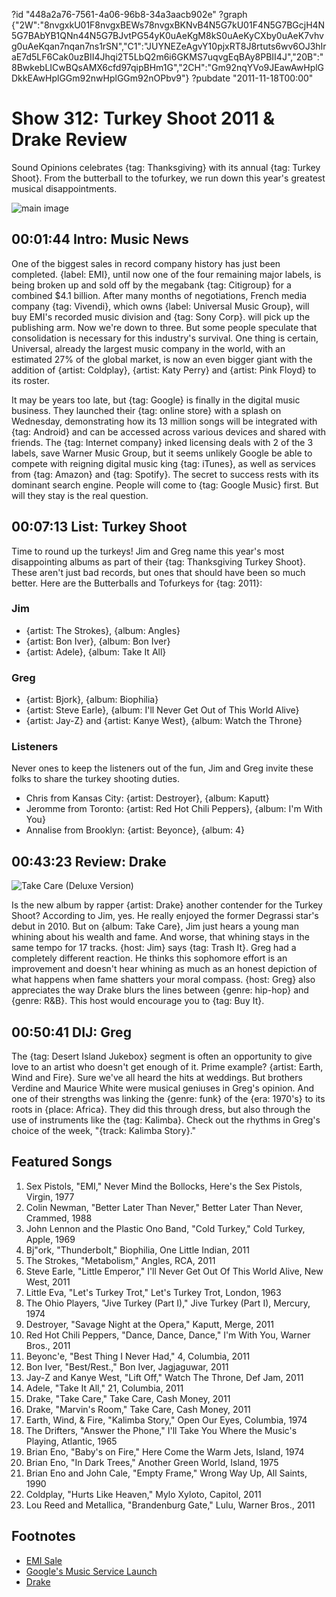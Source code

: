 ?id "448a2a76-7561-4a06-96b8-34a3aacb902e"
?graph {"2W":"8nvgxkU01F8nvgxBEWs78nvgxBKNvB4N5G7kU01F4N5G7BGcjH4N5G7BAbYB1QNn44N5G7BJvtPG54yK0uAeKgM8kS0uAeKyCXby0uAeK7vhvg0uAeKqan7nqan7ns1rSN","C1":"JUYNEZeAgvY10pjxRT8J8rtuts6wv6OJ3hIraE7d5LF6Cak0uzBII4Jhqi2T5LbQ2m6i6GKMS7uqvgEqBAy8PBII4J","20B":"8BwkebLICwBQsAMX6cfd97qipBHm1G","2CH":"Gm92nqYVo9JEawAwHplGDkkEAwHplGGm92nwHplGGm92nOPbv9"}
?pubdate "2011-11-18T00:00"
# Show 312: Turkey Shoot 2011 & Drake Review
Sound Opinions celebrates {tag: Thanksgiving} with its annual {tag: Turkey Shoot}. From the butterball to the tofurkey, we run down this year's greatest musical disappointments.

![main image](https://static.soundopinions.org/images/turkeyshoot.jpg)


## 00:01:44 Intro: Music News
One of the biggest sales in record company history has just been completed. {label: EMI}, until now one of the four remaining major labels, is being broken up and sold off by the megabank {tag: Citigroup} for a combined $4.1 billion. After many months of negotiations, French media company {tag: Vivendi}, which owns {label: Universal Music Group}, will buy EMI's recorded music division and {tag: Sony Corp}. will pick up the publishing arm. Now we're down to three. But some people speculate that consolidation is necessary for this industry's survival. One thing is certain, Universal, already the largest music company in the world, with an estimated 27% of the global market, is now an even bigger giant with the addition of {artist: Coldplay}, {artist: Katy Perry} and {artist: Pink Floyd} to its roster. 

It may be years too late, but {tag: Google} is finally in the digital music business. They launched their {tag: online store} with a splash on Wednesday, demonstrating how its 13 million songs will be integrated with {tag: Android} and can be accessed across various devices and shared with friends. The {tag: Internet company} inked licensing deals with 2 of the 3 labels, save Warner Music Group, but it seems unlikely Google be able to compete with reigning digital music king {tag: iTunes}, as well as services from {tag: Amazon} and {tag: Spotify}. The secret to success rests with its dominant search engine. People will come to {tag: Google Music} first. But will they stay is the real question.

## 00:07:13 List: Turkey Shoot
Time to round up the turkeys! Jim and Greg name this year's most disappointing albums as part of their {tag: Thanksgiving Turkey Shoot}. These aren't just bad records, but ones that should have been so much better. Here are the Butterballs and Tofurkeys for {tag: 2011}:

### Jim
- {artist: The Strokes}, {album: Angles}
- {artist: Bon Iver}, {album: Bon Iver}
- {artist: Adele}, {album: Take It All}

### Greg
- {artist: Bjork}, {album: Biophilia}
- {artist: Steve Earle}, {album: I'll Never Get Out of This World Alive}
- {artist: Jay-Z} and {artist: Kanye West}, {album: Watch the Throne}

### Listeners
Never ones to keep the listeners out of the fun, Jim and Greg invite these folks to share the turkey shooting duties.

- Chris from Kansas City: {artist: Destroyer}, {album: Kaputt}
- Jeromme from Toronto: {artist: Red Hot Chili Peppers}, {album: I'm With You}
- Annalise from Brooklyn: {artist: Beyonce}, {album: 4}

## 00:43:23 Review: Drake 
![Take Care (Deluxe Version)](https://static.soundopinions.org/assets/312/20B0.jpg)

Is the new album by rapper {artist: Drake} another contender for the Turkey Shoot? According to Jim, yes. He really enjoyed the former Degrassi star's debut in 2010. But on {album: Take Care}, Jim just hears a young man whining about his wealth and fame. And worse, that whining stays in the same tempo for 17 tracks. {host: Jim} says {tag: Trash It}. Greg had a completely different reaction. He thinks this sophomore effort is an improvement and doesn't hear whining as much as an honest depiction of what happens when fame shatters your moral compass. {host: Greg} also appreciates the way Drake blurs the lines between {genre: hip-hop} and {genre: R&B}. This host would encourage you to {tag: Buy It}.

## 00:50:41 DIJ: Greg
The {tag: Desert Island Jukebox} segment is often an opportunity to give love to an artist who doesn't get enough of it. Prime example? {artist: Earth, Wind and Fire}. Sure we've all heard the hits at weddings. But brothers Verdine and Maurice White were musical geniuses in Greg's opinion. And one of their strengths was linking the {genre: funk} of the {era: 1970's} to its roots in {place: Africa}. They did this through dress, but also through the use of instruments like the {tag: Kalimba}. Check out the rhythms in Greg's choice of the week, "{track: Kalimba Story}." 


## Featured Songs
1. Sex Pistols, "EMI," Never Mind the Bollocks, Here's the Sex Pistols, Virgin, 1977
2. Colin Newman, "Better Later Than Never," Better Later Than Never, Crammed, 1988
3. John Lennon and the Plastic Ono Band, "Cold Turkey," Cold Turkey, Apple, 1969
4. Bj"ork, "Thunderbolt," Biophilia, One Little Indian, 2011
5. The Strokes, "Metabolism," Angles, RCA, 2011
6. Steve Earle, "Little Emperor," I'll Never Get Out Of This World Alive, New West, 2011
7. Little Eva, "Let's Turkey Trot," Let's Turkey Trot, London, 1963
8. The Ohio Players, "Jive Turkey (Part I)," Jive Turkey (Part I), Mercury, 1974
9. Destroyer, "Savage Night at the Opera," Kaputt, Merge, 2011
10. Red Hot Chili Peppers, "Dance, Dance, Dance," I'm With You, Warner Bros., 2011
11. Beyonc'e, "Best Thing I Never Had," 4, Columbia, 2011
12. Bon Iver, "Best/Rest.," Bon Iver, Jagjaguwar, 2011
13. Jay-Z and Kanye West, "Lift Off," Watch The Throne, Def Jam, 2011
14. Adele, "Take It All," 21, Columbia, 2011
15. Drake, "Take Care," Take Care, Cash Money, 2011
16. Drake, "Marvin's Room," Take Care, Cash Money, 2011
17. Earth, Wind, & Fire, "Kalimba Story," Open Our Eyes, Columbia, 1974
18. The Drifters, "Answer the Phone," I'll Take You Where the Music's Playing, Atlantic, 1965
19. Brian Eno, "Baby's on Fire," Here Come the Warm Jets, Island, 1974
20. Brian Eno, "In Dark Trees," Another Green World, Island, 1975
21. Brian Eno and John Cale, "Empty Frame," Wrong Way Up, All Saints, 1990
22. Coldplay, "Hurts Like Heaven," Mylo Xyloto, Capitol, 2011
23. Lou Reed and Metallica, "Brandenburg Gate," Lulu, Warner Bros., 2011

## Footnotes
- [EMI Sale](http://articles.latimes.com/2011/nov/12/business/la-fi-ct-emi-sold-20111112-68)
- [Google's Music Service Launch](http://www.reuters.com/article/2011/11/17/us-google-music-idUSTRE7AF29D20111117)
- [Drake](http://www.drizzydrake.org/)
